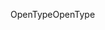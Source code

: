 <span data-ttu-id="3dab0-101">OpenType</span><span class="sxs-lookup"><span data-stu-id="3dab0-101">OpenType</span></span>